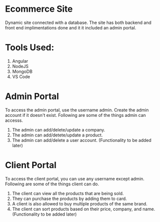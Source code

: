 # Ecommerce Site
Dynamic site connected with a database. The site has both backend and front end implimentations done and it it included an admin portal. 
# Tools Used:
  1) Angular
  2) NodeJS
  3) MongoDB
  4) VS Code
 
# Admin Portal
To access the admin portal, use the username admin. Create the admin account if it doesn't exist. Following are some of the things admin can accesss. 
  1) The admin can add/delete/update a company.
  2) The admin can add/detete/update a product. 
  3) The admin can add/delete a user account. (Functionality to be added later)
  
# Client Portal
To access the client portal, you can use any username except admin. Following are some of the things client can do. 
  1) The client can view all the products that are being sold. 
  2) They can purchase the products by adding them to card.
  3) A client is also allowed to buy multiple products of the same brand. 
  4) The client can sort products based on their price, company, and name. (Functionality to be added later)
